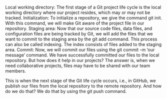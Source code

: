 Local working directory: The first stage of a Git project life cycle is the local working directory where our project resides, which may or may not be tracked.
Initialization: To initialize a repository, we give the command git init. With this command, we will make Git aware of the project file in our repository.
Staging area: Now that our source code files, data files, and configuration files are being tracked by Git, we will add the files that we want to commit to the staging area by the git add command. This process can also be called indexing. The index consists of files added to the staging area.
Commit: Now, we will commit our files using the git commit -m ‘our message’ command.
We have successfully committed our files to the local repository. But how does it help in our projects? The answer is, when we need collaborative projects, files may have to be shared with our team members.

This is when the next stage of the Git life cycle occurs, i.e., in GitHub, we publish our files from the local repository to the remote repository. And how do we do that? We do that by using the git push command.